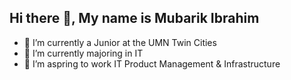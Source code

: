 ## Hi there 👋, My name is Mubarik Ibrahim

- 🔭 I’m currently a Junior at the UMN Twin Cities
- 🌱 I’m currently majoring in IT 
- 👯 I’m aspring to work IT Product Management & Infrastructure

